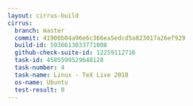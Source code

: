 ```yaml
---
layout: cirrus-build
cirrus:
  branch: master
  commit: 41908b04a96e6c366ea5edcd5a823017a26ef929
  build-id: 5936613033771008
  github-check-suite-id: 12259112716
  task-id: 4585599529648128
  task-number: 4
  task-name: Linux - TeX Live 2018
  os-name: Ubuntu
  test-result: 0
---
```

